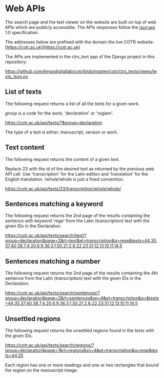 # Web APIs

The search page and the text viewer on the website 
are built on top of web APIs which are
publicly accessible. The APIs responses follow the 
[json:api](https://jsonapi.org/) 1.0 specification.

The addresses below are prefixed with the domain the live COTR website:
[https://cotr.ac.uk](https://cotr.ac.uk)

The APIs are implemented in the ctrs_text app of the Django project in this repository: 

https://github.com/kingsdigitallab/cotr/blob/master/cotr/ctrs_texts/views/texts_json.py

## List of texts

The following request returns a list of all the texts for a given work.

*group* is a code for the work, 'declaration' or 'regiam'.

https://cotr.ac.uk/api/texts/?&group=declaration

The type of a text is either: manuscript, version or work.

## Text content

The following request returns the content of a given text.

Replace 23 with the id of the desired text as returned by the previous
web API call. Use 'transcription' for the Latin edition and 'translation'
for the English translation. /whole/whole is just a fixed convention.

https://cotr.ac.uk/api/texts/23/transcription/whole/whole/

## Sentences matching a keyword

The following request returns the 2nd page of the results containing 
the sentence with keyword 'rege' from the Latin (transcription) text 
with the given IDs in the Declaration.

https://cotr.ac.uk/api/texts/search/text/?group=declaration&page=2&rt=text&et=transcription&q=rege&texts=44,35,37,40,38,7,4,20,6,9,36,3,1,50,21,2,8,22,23,51,12,13,10,11,14,5

## Sentences matching a number

The following request returns the 2nd page of the results containing 
the 4th sentence from the Latin (transcription) text with the given IDs 
in the Declaration.

https://cotr.ac.uk/api/texts/search/sentences/?group=declaration&page=2&rt=sentences&sn=4&et=transcription&q=&texts=44,35,37,40,38,7,4,20,6,9,36,3,1,50,21,2,8,22,23,51,12,13,10,11,14,5

## Unsettled regions

The following request returns the unsettled regions found in the texts
with the given IDs.

https://cotr.ac.uk/api/texts/search/regions/?group=declaration&page=1&rt=regions&sn=4&et=transcription&q=rege&texts=44,35

Each region has one or more readings and one or two rectangles that bound the
region on the manuscript image.
